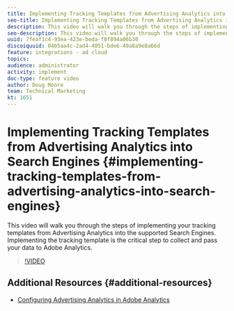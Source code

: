 ```yaml
---
title: Implementing Tracking Templates from Advertising Analytics into Search Engines
seo-title: Implementing Tracking Templates from Advertising Analytics into Search Engines
description: This video will walk you through the steps of implementing your tracking templates from Advertising Analytics into the supported Search Engines. Implementing the tracking template is the critical step to collect and pass your data to Adobe Analytics.
seo-description: This video will walk you through the steps of implementing your tracking templates from Advertising Analytics into the supported Search Engines. Implementing the tracking template is the critical step to collect and pass your data to Adobe Analytics.
uuid: 7feaf1c4-93ea-423e-beda-f0f894a06b30
discoiquuid: 04b5aa4c-2ad4-4051-bde6-49a8a9e8a66d
feature: integrations - ad cloud
topics: 
audience: administrator
activity: implement
doc-type: feature video
author: Doug Moore
team: Technical Marketing
kt: 1651
---
```


# Implementing Tracking Templates from Advertising Analytics into Search Engines {#implementing-tracking-templates-from-advertising-analytics-into-search-engines}

This video will walk you through the steps of implementing your tracking templates from Advertising Analytics into the supported Search Engines. Implementing the tracking template is the critical step to collect and pass your data to Adobe Analytics.

>[!VIDEO](https://video.tv.adobe.com/v/23120/?quality=12)

## Additional Resources {#additional-resources}

* [Configuring Advertising Analytics in Adobe Analytics](https://helpx.adobe.com/analytics/kt/using/advertising-analytics-feature-video-configure.html)